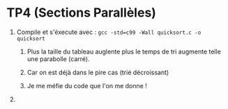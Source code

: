 # TP4 (Sections Parallèles)

1. Compile et s'éxecute avec : `gcc -std=c99 -Wall quicksort.c -o quicksort` 

    1. Plus la taille du tableau auglente plus le temps de tri augmente telle une parabolle (carré).

    2. Car on est déjà dans le pire cas (trié décroissant)
    
    3. Je me méfie du code que l'on me donne !

2. 